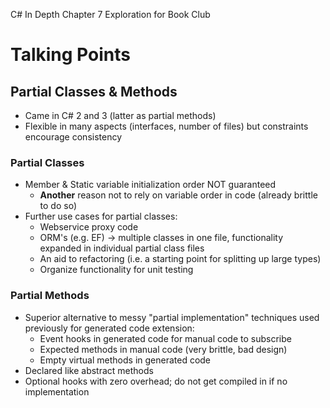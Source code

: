 C# In Depth Chapter 7 Exploration for Book Club

# Talking Points

## Partial Classes & Methods

* Came in C# 2 and 3 (latter as partial methods)
* Flexible in many aspects (interfaces, number of files) but constraints encourage consistency

### Partial Classes

* Member & Static variable initialization order NOT guaranteed
  * **Another** reason not to rely on variable order in code (already brittle to do so)
* Further use cases for partial classes:
  * Webservice proxy code
  * ORM's (e.g. EF) -> multiple classes in one file, functionality expanded in individual partial class files
  * An aid to refactoring (i.e. a starting point for splitting up large types)
  * Organize functionality for unit testing

### Partial Methods

* Superior alternative to messy "partial implementation" techniques used previously for generated code extension:
  * Event hooks in generated code for manual code to subscribe
  * Expected methods in manual code (very brittle, bad design)
  * Empty virtual methods in generated code
* Declared like abstract methods
* Optional hooks with zero overhead; do not get compiled in if no implementation
